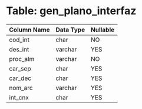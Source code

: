 # Table: gen_plano_interfaz

| Column Name | Data Type | Nullable |
|-------------|-----------|----------|
| cod_int | char | NO |
| des_int | varchar | YES |
| proc_alm | varchar | NO |
| car_sep | char | YES |
| car_dec | char | YES |
| nom_arc | varchar | YES |
| int_cnx | char | YES |
